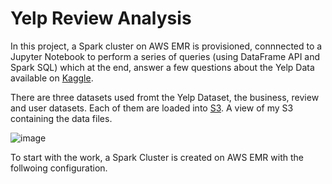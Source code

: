 # Yelp Review Analysis
In this project, a Spark cluster on AWS EMR is provisioned, connnected to a Jupyter Notebook to perform a series of queries (using DataFrame API and Spark SQL) which at the end, answer a few questions about the Yelp Data available on [Kaggle](https://www.kaggle.com/yelp-dataset/yelp-dataset#yelp_academic_dataset_user.json).

There are three datasets used fromt the Yelp Dataset, the business, review and user datasets. Each of them are loaded into [S3](https://s3.console.aws.amazon.com/s3/buckets/bucket2myh/?region=us-east-2&tab=overview). A view of my S3 containing the data files.


![image](https://user-images.githubusercontent.com/57573785/80927205-1b29de80-8d6a-11ea-841b-7923e214597b.png)


To start with the work, a Spark Cluster is created on AWS EMR with the follwoing configuration.


